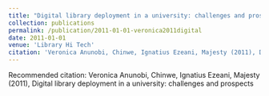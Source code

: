 ```yaml
---
title: "Digital library deployment in a university: challenges and prospects"
collection: publications
permalink: /publication/2011-01-01-veronica2011digital
date: 2011-01-01
venue: 'Library Hi Tech'
citation: 'Veronica Anunobi, Chinwe, Ignatius Ezeani, Majesty (2011), Digital library deployment in a university: challenges and prospects'
---
```

Recommended citation: Veronica Anunobi, Chinwe, Ignatius Ezeani, Majesty (2011), Digital library deployment in a university: challenges and prospects